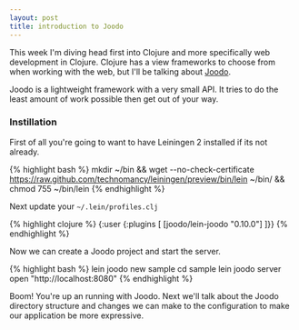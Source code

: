 ```yaml
---
layout: post
title: introduction to Joodo
---
```

This week I'm diving head first into Clojure and more specifically web
development in Clojure.  Clojure has a view frameworks to choose from when
working with the web, but I'll be talking about [Joodo](http://www.joodoweb.com/).

Joodo is a lightweight framework with a very small API.  It tries to do the
least amount of work possible then get out of your way.  

### Instillation

First of all you're going to want to have Leiningen 2 installed if its not
already.

{% highlight bash %}
mkdir ~/bin && 
wget --no-check-certificate https://raw.github.com/technomancy/leiningen/preview/bin/lein ~/bin/ && 
chmod 755 ~/bin/lein
{% endhighlight %}

Next update your `~/.lein/profiles.clj`

{% highlight clojure %}
{:user {:plugins [ [joodo/lein-joodo "0.10.0"] ]}}
{% endhighlight %}

Now we can create a Joodo project and start the server.

{% highlight bash %}
lein joodo new sample
cd sample
lein joodo server
open "http://localhost:8080"
{% endhighlight %}

Boom! You're up an running with Joodo. Next we'll talk about the Joodo
directory structure and changes we can make to the configuration to make our
application be more expressive.
